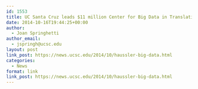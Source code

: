 ```yaml
---
id: 1553
title: UC Santa Cruz leads $11 million Center for Big Data in Translational Genomics
date: 2014-10-16T19:44:25+00:00
author:
  - Joan Springhetti
author_email:
  - jspringh@ucsc.edu
layout: post
link_post: https://news.ucsc.edu/2014/10/haussler-big-data.html
categories:
  - News
format: link
link_post: https://news.ucsc.edu/2014/10/haussler-big-data.html
---
```

